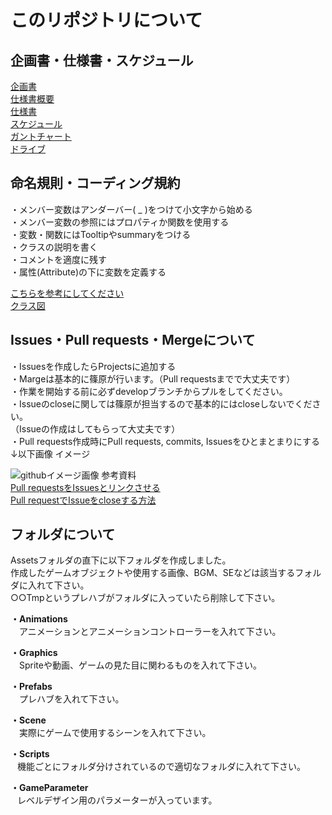 # このリポジトリについて
## 企画書・仕様書・スケジュール
[企画書](https://drive.google.com/file/d/14G4DWLP3txkfoHvntm0dhb7QqjufA5uG/view) <br>
[仕様書概要](https://docs.google.com/spreadsheets/d/1wML1Vh02129pDP05RoIM4TkOHNcf2uz_/edit#gid=808293660) <br>
[仕様書](https://docs.google.com/spreadsheets/d/1p_hVlgAJ9p46NuYBdzXLl0-_X8PwV9rC/edit#gid=879838157) <br>
[スケジュール](https://docs.google.com/presentation/d/1ow_-hXHRjGXJRUTUF8pRT9znLzuYwnjh/edit#slide=id.p9) <br>
[ガントチャート](https://lamact.github.io/react-issue-ganttchart/?giturl=https%3A%2F%2Fgithub.com%2FVGA-Team2022%2Fidol-road&labels=&assignee=)<br>
[ドライブ](https://drive.google.com/drive/folders/1eBgc7uLJqpwMPb_n6V4CSJU_bKVyokkQ)

## 命名規則・コーディング規約
・メンバー変数はアンダーバー( _ )をつけて小文字から始める <br>
・メンバー変数の参照にはプロパティか関数を使用する <br>
・変数・関数にはTooltipやsummaryをつける <br>
・クラスの説明を書く <br>
・コメントを適度に残す <br>
・属性(Attribute)の下に変数を定義する <br>

[こちらを参考にしてください](https://github.com/ShinoharaRyuga/test-repository/blob/master/Assets/PlayerController.cs)<br>
[クラス図](https://drive.google.com/drive/u/0/folders/1O4vFe9TOdMstvEsSIDMWFox7GTb-Nw73)

## Issues・Pull requests・Mergeについて
・Issuesを作成したらProjectsに追加する  
・Margeは基本的に篠原が行います。（Pull requestsまでで大丈夫です）<br>
・作業を開始する前に必ずdevelopブランチからプルをしてください。<br>
・Issueのcloseに関しては篠原が担当するので基本的にはcloseしないでください。<br>
（Issueの作成はしてもらって大丈夫です）<br>
・Pull requests作成時にPull requests, commits, Issuesをひとまとまりにする　↓以下画像 イメージ

![githubイメージ画像](https://user-images.githubusercontent.com/86392648/178971064-3bb6d023-1e97-45d7-83ba-3d87d4eec8ec.png)
参考資料  
[Pull requestsをIssuesとリンクさせる](https://tonari-it.com/github-issue-close/)  
[Pull requestでIssueをcloseする方法](https://qumeru.com/magazine/617)

## フォルダについて
Assetsフォルダの直下に以下フォルダを作成しました。  
作成したゲームオブジェクトや使用する画像、BGM、SEなどは該当するフォルダに入れて下さい。  
○○Tmpというプレハブがフォルダに入っていたら削除して下さい。

**・Animations**  
　アニメーションとアニメーションコントローラーを入れて下さい。  

**・Graphics**  
　Spriteや動画、ゲームの見た目に関わるものを入れて下さい。 

**・Prefabs**    
　プレハブを入れて下さい。

**・Scene**  
　実際にゲームで使用するシーンを入れて下さい。
 
**・Scripts**<br>
   &ensp; 機能ごとにフォルダ分けされているので適切なフォルダに入れて下さい。 
   
**・GameParameter**<br>
   &ensp; レベルデザイン用のパラメーターが入っています。
